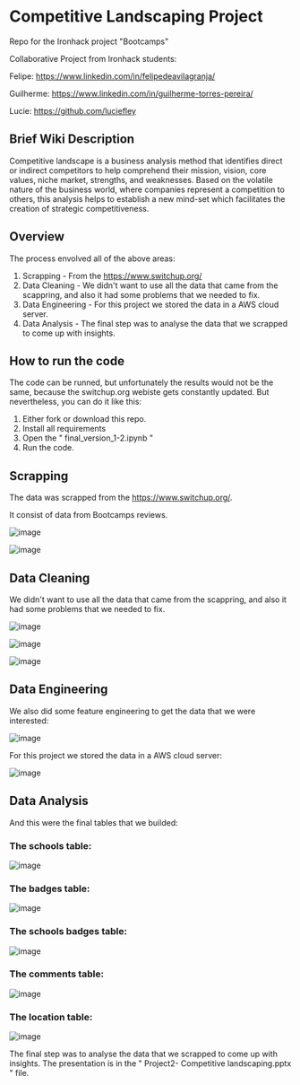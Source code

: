 # Competitive Landscaping Project

Repo for the Ironhack project "Bootcamps"

Collaborative Project from Ironhack students:

Felipe: https://www.linkedin.com/in/felipedeavilagranja/

Guilherme: https://www.linkedin.com/in/guilherme-torres-pereira/

Lucie: https://github.com/luciefley

## Brief Wiki Description

Competitive landscape is a business analysis method that identifies direct or indirect competitors to help comprehend their mission, vision, core values, niche market, strengths, and weaknesses. Based on the volatile nature of the business world, where companies represent a competition to others, this analysis helps to establish a new mind-set which facilitates the creation of strategic competitiveness.


## Overview

The process envolved all of the above areas:

1. Scrapping - From the https://www.switchup.org/
2. Data Cleaning - We didn't want to use all the data that came from the scappring, and also it had some problems that we needed to fix.
3. Data Engineering - For this project we stored the data in a AWS cloud server.
4. Data Analysis - The final step was to analyse the data that we scrapped to come up with insights.

## How to run the code

The code can be runned, but unfortunately the results would not be the same, because the switchup.org webiste gets constantly updated.
But nevertheless, you can do it like this:

1. Either fork or download this repo.
2. Install all requirements
3. Open the " final_version_1-2.ipynb "
4. Run the code.

## Scrapping

The data was scrapped from the https://www.switchup.org/.

It consist of data from Bootcamps reviews.

![image](https://user-images.githubusercontent.com/83870535/129186420-ec1afe41-c657-4e0a-bad0-d17dcf4f364a.png)

![image](https://user-images.githubusercontent.com/83870535/129186510-423cc01f-0fc6-421d-84c5-d55999a66aff.png)

## Data Cleaning

We didn't want to use all the data that came from the scappring, and also it had some problems that we needed to fix.

![image](https://user-images.githubusercontent.com/83870535/129186608-d821472b-6691-4d4d-91f2-f35bae7a4832.png)

![image](https://user-images.githubusercontent.com/83870535/129186728-a550f8d5-2d29-49da-870c-42dea9b3ea41.png)

![image](https://user-images.githubusercontent.com/83870535/129186771-58068d40-6c47-4be1-8d8c-1b6e1781098e.png)


## Data Engineering

We also did some feature engineering to get the data that we were interested:

![image](https://user-images.githubusercontent.com/83870535/129186906-71f70449-38d3-431e-9f69-76f6b887cc3c.png)

For this project we stored the data in a AWS cloud server:

![image](https://user-images.githubusercontent.com/83870535/129187025-06ef9bd6-68bd-4987-809a-151161a075b2.png)

## Data Analysis

And this were the final tables that we builded:

### The schools table:
![image](https://user-images.githubusercontent.com/83870535/129187084-5f491992-df0a-4e67-9309-179ca7bf8347.png)

### The badges table:
![image](https://user-images.githubusercontent.com/83870535/129187107-1fb62e7b-4c02-4770-a777-be734861db77.png)

### The schools badges table:
![image](https://user-images.githubusercontent.com/83870535/129187120-ca24a879-3b57-438f-9019-d5917d776f60.png)

### The comments table:
![image](https://user-images.githubusercontent.com/83870535/129187159-1e2975b1-b534-4888-9df2-a54a6fd4af54.png)


### The location table:
![image](https://user-images.githubusercontent.com/83870535/129187176-5c7e4bc6-509a-4417-991b-aabb2cd86246.png)


The final step was to analyse the data that we scrapped to come up with insights. The presentation is in the " Project2- Competitive landscaping.pptx " file.
